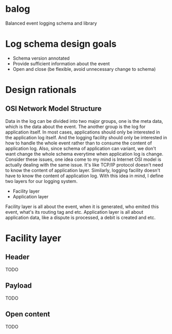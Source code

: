 balog
=====

Balanced event logging schema and library

Log schema design goals
=======================

 - Schema version annotated
 - Provide sufficient information about the event
 - Open and close (be flexible, avoid unnecessary change to schema)

Design rationals
================

OSI Network Model Structure
---------------------------

Data in the log can be divided into two major groups, one is the meta data,
which is the data about the event. The another group is the log for application 
itself. In most cases, applications should only be interested in the 
application log itself. And the logging facility should only be interested in 
how to handle the whole event rather than to consume the content of application 
log. Also, since schema of application can variant, we don't want change the
whole schema everytime when application log is change. Consider these issues,
one idea come to my mind is Internet OSI model is actually dealing with the
same issue. It's like TCP/IP protocol doesn't need to know the content of
application layer. Similarly, logging facility doesn't have to know the content
of application log. With this idea in mind, I define two layers for our logging
system.

 - Facility layer
 - Application layer

Facility layer is all about the event, when it is generated, who emited this
event, what's its routing tag and etc. Application layer is all about
application data, like a dispute is processed, a debit is created and etc.

Facility layer
==============

Header
------

TODO

Payload
-------

TODO

Open content
------------

TODO
